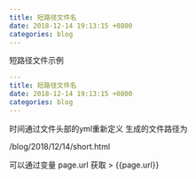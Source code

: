```yaml
---
title: 短路径文件名
date: 2018-12-14 19:13:15 +0800
categories: blog
---
```


短路径文件示例

```yml
---
title: 短路径文件名
date: 2018-12-14 19:13:15 +0800
categories: blog
---
```
时间通过文件头部的yml重新定义
生成的文件路径为

/blog/2018/12/14/short.html

可以通过变量 page.url 获取 > {{page.url}}